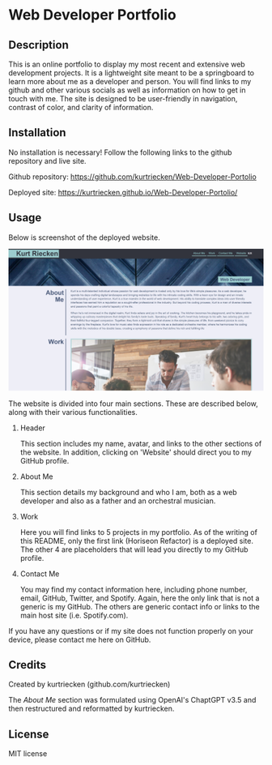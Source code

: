 # Web Developer Portfolio

## Description

This is an online portfolio to display my most recent and extensive web development projects. It is a lightweight site meant to be a springboard to learn more about me as a developer and person. You will find links to my github and other various socials as well as information on how to get in touch with me. The site is designed to be user-friendly in navigation, contrast of color, and clarity of information.

## Installation

No installation is necessary! Follow the following links to the github repository and live site.

Github repository: https://github.com/kurtriecken/Web-Developer-Portolio

Deployed site: https://kurtriecken.github.io/Web-Developer-Portolio/

## Usage

Below is screenshot of the deployed website. 

![Screenshot](./assets/Desktop_view.png)

The website is divided into four main sections. These are described below, along with their various functionalities.

1. Header

    This section includes my name, avatar, and links to the other sections of the website. In addition, clicking on 'Website' should direct you to my GitHub profile.

2. About Me

    This section details my background and who I am, both as a web developer and also as a father and an orchestral musician.

3. Work

    Here you will find links to 5 projects in my portfolio. As of the writing of this README, only the first link (Horiseon Refactor) is a deployed site. The other 4 are placeholders that will lead you directly to my GitHub profile.

4. Contact Me

    You may find my contact information here, including phone number, email, GitHub, Twitter, and Spotify. Again, here the only link that is not a generic is my GitHub. The others are generic contact info or links to the main host site (i.e. Spotify.com).

If you have any questions or if my site does not function properly on your device, please contact me here on GitHub.

## Credits

Created by kurtriecken (github.com/kurtriecken)

The *About Me* section was formulated using OpenAI's ChaptGPT v3.5 and then restructured and reformatted by kurtriecken.

## License

MIT license